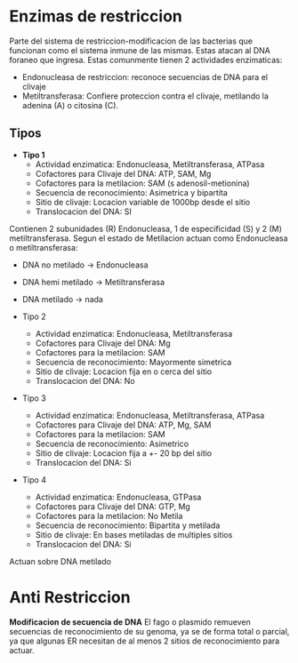 
# Enzimas de restriccion
Parte del sistema de restriccion-modificacion de las bacterias que funcionan como el sistema inmune de las mismas. Estas atacan al DNA foraneo que ingresa.
Estas comunmente tienen 2 actividades enzimaticas:
- Endonucleasa de restriccion: reconoce secuencias de DNA para el clivaje
- Metiltransferasa: Confiere proteccion contra el clivaje, metilando la adenina (A) o citosina (C). 

## Tipos

- **Tipo 1**
	- Actividad enzimatica:
	  Endonucleasa, Metiltransferasa, ATPasa
	- Cofactores para Clivaje del DNA:
	  ATP, SAM, Mg
	- Cofactores para la metilacion:
	   SAM (s adenosil-metionina)
	- Secuencia de reconocimiento:
	   Asimetrica y bipartita
	- Sitio de clivaje:
	  Locacion variable de 1000bp desde el sitio
	- Translocacion del DNA:
	   SI

Contienen 2 subunidades (R) Endonucleasa, 1 de especificidad (S) y 2 (M) metiltransferasa.
Segun el estado de Metilacion actuan como Endonucleasa o metiltransferasa:
- DNA no metilado → Endonucleasa
- DNA hemi metilado → Metiltransferasa
- DNA metilado → nada



- Tipo 2
	- Actividad enzimatica:
	  Endonucleasa, Metiltransferasa
	- Cofactores para Clivaje del DNA:
	  Mg
	- Cofactores para la metilacion:
	  SAM
	- Secuencia de reconocimiento:
	   Mayormente simetrica
	- Sitio de clivaje:
	  Locacion fija en o cerca del sitio
	- Translocacion del DNA:
	  No

- Tipo 3
	- Actividad enzimatica:
	  Endonucleasa, Metiltransferasa, ATPasa
	- Cofactores para Clivaje del DNA:
	  ATP, Mg, SAM
	- Cofactores para la metilacion:
	  SAM
	- Secuencia de reconocimiento:
	  Asimetrico
	- Sitio de clivaje:
	  Locacion fija a +- 20 bp del sitio
	- Translocacion del DNA:
	  Si

- Tipo 4
	- Actividad enzimatica:
	  Endonucleasa, GTPasa
	- Cofactores para Clivaje del DNA:
	  GTP, Mg
	- Cofactores para la metilacion:
	  No Metila
	- Secuencia de reconocimiento:
	  Bipartita y metilada
	- Sitio de clivaje:
	  En bases metiladas de multiples sitios
	- Translocacion del DNA:
	  Si

Actuan sobre DNA metilado

# Anti Restriccion
**Modificacion de secuencia de DNA**
El fago o plasmido remueven secuencias de reconocimiento de su genoma, ya se de forma total o parcial, ya que algunas ER necesitan de al menos 2 sitios de reconocimiento para actuar.